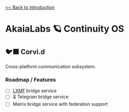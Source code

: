[<< Back to introduction](/README.md)

# AkaiaLabs 🪐 Continuity OS

## 🐦‍⬛ Corvi.d

Cross-platform communication subsystem.

### Roadmap / Features

- [ ] [LXMF](https://github.com/markqvist/lxmf) bridge service
- [ ] ⏳ Telegram bridge service
- [ ] Matrix bridge service with federation support
